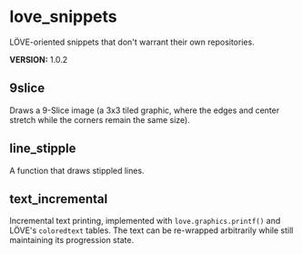 # love\_snippets
LÖVE-oriented snippets that don't warrant their own repositories.

**VERSION:** 1.0.2


## 9slice
Draws a 9-Slice image (a 3x3 tiled graphic, where the edges and center stretch while the corners remain the same size).


## line\_stipple
A function that draws stippled lines.


## text\_incremental
Incremental text printing, implemented with `love.graphics.printf()` and LÖVE's `coloredtext` tables. The text can be re-wrapped arbitrarily while still maintaining its progression state.
